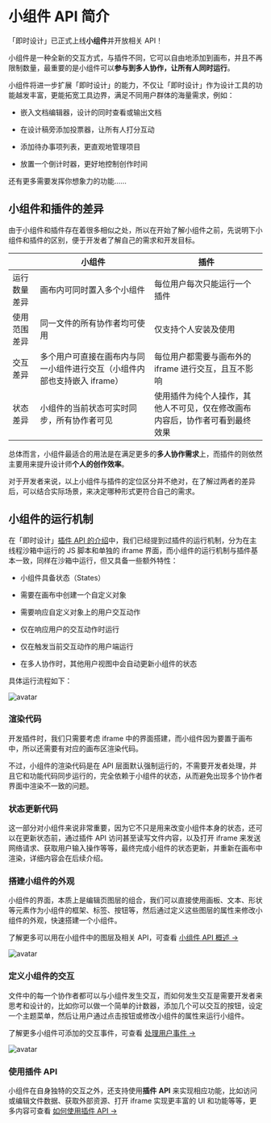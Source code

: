 # 小组件 API 简介

「即时设计」已正式上线**小组件**并开放相关 API！

小组件是一种全新的交互方式，与插件不同，它可以自由地添加到画布，并且不再限制数量，最重要的是小组件可以**参与到多人协作，让所有人同时运行**。

小组件将进一步扩展「即时设计」的能力，不仅让「即时设计」作为设计工具的功能越发丰富，更能拓宽工具边界，满足不同用户群体的海量需求，例如：

- 嵌入文档编辑器，设计的同时查看或输出文档

- 在设计稿旁添加投票器，让所有人打分互动

- 添加待办事项列表，更直观地管理项目

- 放置一个倒计时器，更好地控制创作时间

还有更多需要发挥你想象力的功能……

## 小组件和插件的差异

由于小组件和插件存在着很多相似之处，所以在开始了解小组件之前，先说明下小组件和插件的区别，便于开发者了解自己的需求和开发目标。

|                  | **小组件**                                      | **插件**                                |
| ---------------- | ----------------------------------------------- | -------------------------------------- |
| 运行数量差异      | 画布内可同时置入多个小组件                   | 每位用户每次只能运行一个插件              |
| 使用范围差异      | 同一文件的所有协作者均可使用                 | 仅支持个人安装及使用          |
| 交互差异         | 多个用户可直接在画布内与同一小组件进行交互（小组件内部也支持嵌入 iframe） | 每位用户都需要与画布外的 iframe 进行交互，且互不影响         |
| 状态差异         | 小组件的当前状态可实时同步，所有协作者可见     | 使用插件为纯个人操作，其他人不可见，仅在修改画布内容后，协作者可看到最终效果 |

总体而言，小组件最适合的用法是在满足更多的**多人协作需求**上，而插件的则依然主要用来提升设计师**个人的创作效率**。

对于开发者来说，以上小组件与插件的定位区分并不绝对，在了解过两者的差异后，可以结合实际场景，来决定哪种形式更符合自己的需求。

## 小组件的运行机制

在「即时设计」[插件 API 的介绍](/developer-doc/plugin/Guide/1.Start/Intro)中，我们已经提到过插件的运行机制，分为在主线程沙箱中运行的 JS 脚本和单独的 iframe 界面，而小组件的运行机制与插件基本一致，同样在沙箱中运行，但又具备一些额外特性：

- 小组件具备状态（States）

- 需要在画布中创建一个自定义对象

- 需要响应自定义对象上的用户交互动作

- 仅在响应用户的交互动作时运行

- 仅在触发当前交互动作的用户端运行

- 在多人协作时，其他用户视图中会自动更新小组件的状态

具体运行流程如下：

![avatar](https://img.js.design/assets/developer-doc/widget/images/intro/run.png)

### 渲染代码

开发插件时，我们只需要考虑 iframe 中的界面搭建，而小组件因为要置于画布中，所以还需要有对应的画布区渲染代码。

不过，小组件的渲染代码是在 API 层面默认强制运行的，不需要开发者处理，并且它和功能代码同步运行的，完全依赖于小组件的状态，从而避免出现多个协作者界面中渲染不一致的问题。

### 状态更新代码

这一部分对小组件来说非常重要，因为它不只是用来改变小组件本身的状态，还可以在更新状态前，通过插件 API 访问甚至读写文件内容，以及打开 iframe 来发送网络请求、获取用户输入操作等等，最终完成小组件的状态更新，并重新在画布中渲染，详细内容会在后续介绍。

### 搭建小组件的外观

小组件的界面，本质上是编辑页图层的组合，我们可以直接使用画板、文本、形状等元素作为小组件的框架、标签、按钮等，然后通过定义这些图层的属性来修改小组件的外观，快速搭建一个小组件。

了解更多可以用在小组件中的图层及相关 API，可查看 [小组件 API 概述 →](/developer-doc/widget/API/1.Reference/1.intro)

![avatar](https://img.js.design/assets/developer-doc/widget/images/intro/ui.png)

### 定义小组件的交互

文件中的每一个协作者都可以与小组件发生交互，而如何发生交互是需要开发者来思考和设计的，比如你可以做一个简单的计数器，添加几个可以交互的按钮，设定一个主题菜单，然后让用户通过点击按钮或修改小组件的属性来运行小组件。

了解更多小组件可添加的交互事件，可查看 [处理用户事件 →](/developer-doc/widget/Guide/2.Development/5.Handling-User-Events)

![avatar](https://img.js.design/assets/developer-doc/widget/images/intro/Interaction.png)

### 使用插件 API

小组件在自身独特的交互之外，还支持使用**插件** **API** 来实现相应功能，比如访问或编辑文件数据、获取外部资源、打开 iframe 实现更丰富的 UI 和功能等等，更多内容可查看 [如何使用插件 API →](/developer-doc/widget/Guide/2.Development/4.Use-PluginAPI)
